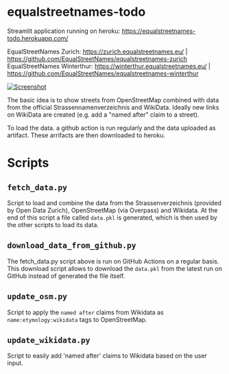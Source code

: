 # equalstreetnames-todo

Streamlit application running on heroku: https://equalstreetnames-todo.herokuapp.com/

EqualStreetNames Zurich: https://zurich.equalstreetnames.eu/ | https://github.com/EqualStreetNames/equalstreetnames-zurich
EqualStreetNames Winterthur: https://winterthur.equalstreetnames.eu/ | https://github.com/EqualStreetNames/equalstreetnames-winterthur

[![Screenshot](https://user-images.githubusercontent.com/538415/155046103-13afeb39-e46b-4c0b-b628-82b6acfa11ac.png)](https://equalstreetnames-todo.herokuapp.com/)


The basic idea is to show streets from OpenStreetMap combined with data from the official Strassennamenverzeichnis and WikiData.
Ideally new links on WikiData are created (e.g. add a "named after" claim to a street).

To load the data. a github action is run regularly and the data uploaded as artifact.
These arrifacts are then downloaded to heroku.


# Scripts

## `fetch_data.py`

Script to load and combine the data from the Strassenverzeichnis (provided by Open Data Zurich), OpenStreetMap (via Overpass) and Wikidata.
At the end of this script a file called `data.pkl` is generated, which is then used by the other scripts to load its data.

## `download_data_from_github.py`

The fetch_data.py script above is run on GitHub Actions on a regular basis.
This download script allows to download the `data.pkl` from the latest run on GitHub instead of generated the file itself.

## `update_osm.py`

Script to apply the `named after` claims from Wikidata as `name:etymology:wikidata` tags to OpenStreetMap.

## `update_wikidata.py`

Script to easily add 'named after' claims to Wikidata based on the user input.
